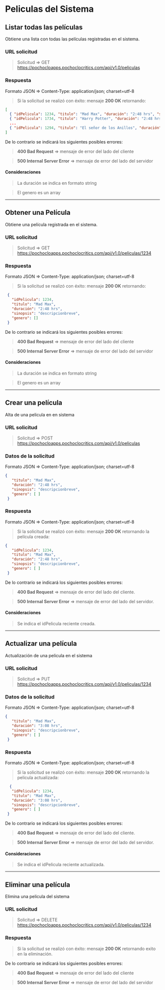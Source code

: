 # Peliculas del Sistema

## Listar todas las películas

Obtiene una lista con todas las películas registradas en el sistema.

### URL solicitud

> Solicitud => GET <https://pochocloapps.pochoclocritics.com/api/v1.0/peliculas>

### Respuesta

Formato JSON => Content-Type: application/json; charset=utf-8

>Si la solicitud se realizó con éxito: mensaje **200 OK** retornando:

```json
[
  { "idPelicula": 1234, "titulo": "Mad Max", "duración": "2:48 hrs", "sinopsis": "descripcionbreve", "genero[]"},
  { "idPelicula": 1734, "titulo": "Harry Potter", "duración": "2:48 hrs", "sinopsis": "descripcionbreve", "genero[]"},
  ...
  { "idPelicula": 1294, "titulo": "El señor de los Anillos", "duración": "2:48 hrs", "sinopsis": "descripcionbreve", "genero[]"}  
]
```

De lo contrario se indicará los siguientes posibles errores:

> **400 Bad Request** => mensaje de error del lado del cliente

> **500 Internal Server Error** => mensaje de error del lado del servidor

#### Consideraciones

> La duración se indica en formato string

> El genero es un array

---

## Obtener una Película

Obtiene una película  registrada en el sistema.

### URL solicitud

> Solicitud => GET <https://pochocloapps.pochoclocritics.com/api/v1.0/peliculas/1234>

### Respuesta

Formato JSON => Content-Type: application/json; charset=utf-8

>Si la solicitud se realizó con éxito: mensaje **200 OK** retornando:

```json
 {
   "idPelicula": 1234,
   "titulo": "Mad Max",
   "duración": "2:48 hrs",
   "sinopsis": "descripcionbreve",
   "genero": []
 }
```

De lo contrario se indicará los siguientes posibles errores:

> **400 Bad Request** => mensaje de error del lado del cliente

> **500 Internal Server Error** => mensaje de error del lado del servidor

#### Consideraciones

> La duración se indica en formato string

> El genero es un array

---

## Crear una película

Alta de una pelicula en en sistema

### URL solicitud

>Solicitud => POST  <https://pochocloapps.pochoclocritics.com/api/v1.0/peliculas>

### Datos de la solicitud

Formato JSON => Content-Type: application/json; charset=utf-8

```json
{  
   "titulo": "Mad Max",
   "duración": "2:48 hrs",
   "sinopsis": "descripcionbreve",
   "genero": [ ]
 }
```

### Respuesta

Formato JSON => Content-Type: application/json; charset=utf-8

> Si la solicitud se realizó con éxito: mensaje **200 OK** retornando la película creada:

```json
{  
   "idPelicula": 1234,
   "titulo": "Mad Max",
   "duración": "2:48 hrs",
   "sinopsis": "descripcionbreve",
   "genero": [ ]
 }
```

De lo contrario se indicará los siguientes posibles errores:

> **400 Bad Request** => mensaje de error del lado del cliente.

> **500 Internal Server Error** => mensaje de error del lado del servidor.

#### Consideraciones

> Se indica el idPelicula reciente creada.

---

## Actualizar una película

Actualización de una pelicula en el sistema

### URL solicitud

>Solicitud => PUT  <https://pochocloapps.pochoclocritics.com/api/v1.0/peliculas/1234>

### Datos de la solicitud

Formato JSON => Content-Type: application/json; charset=utf-8

```json
{  
   "titulo": "Mad Max",
   "duración": "3:08 hrs",
   "sinopsis": "descripcionbreve",
   "genero": [ ]
 }
```

### Respuesta

Formato JSON => Content-Type: application/json; charset=utf-8

>Si la solicitud se realizó con éxito: mensaje **200 OK** retornando la pelicula actualizada:

```json
  {  
   "idPelicula": 1234,
   "titulo": "Mad Max",
   "duración": "3:08 hrs",
   "sinopsis": "descripcionbreve",
   "genero": [ ]
 }
```

De lo contrario se indicará los siguientes posibles errores:

> **400 Bad Request** => mensaje de error del lado del cliente.

> **500 Internal Server Error** => mensaje de error del lado del servidor.

#### Consideraciones

> Se indica el idPelicula reciente actualizada.

---

## Eliminar una película

Elimina una pelicula del sistema

### URL solicitud

> Solicitud => DELETE  <https://pochocloapps.pochoclocritics.com/api/v1.0/peliculas/1234>

### Respuesta

> Si la solicitud se realizó con éxito: mensaje **200 OK** retornando exito en la eliminación.

De lo contrario se indicará los siguientes posibles errores:

> **400 Bad Request** => mensaje de error del lado del cliente

> **500 Internal Server Error** => mensaje de error del lado del servidor
